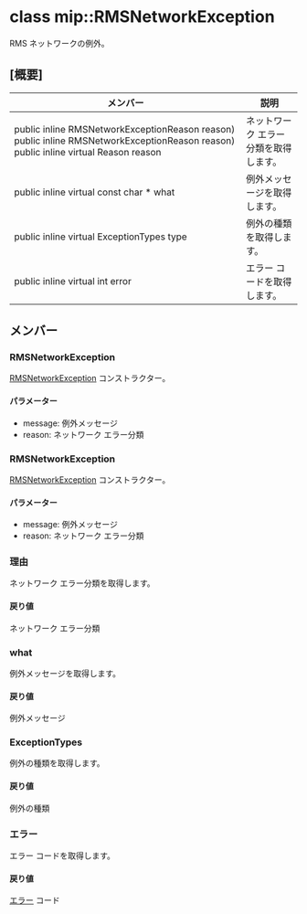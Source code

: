 # <a name="class-miprmsnetworkexception"></a>class mip::RMSNetworkException 
RMS ネットワークの例外。
## <a name="summary"></a>[概要]
 メンバー                        | 説明                                
--------------------------------|---------------------------------------------
public inline  RMSNetworkExceptionReason reason) public inline  RMSNetworkExceptionReason reason) public inline virtual Reason reason | ネットワーク エラー分類を取得します。
public inline virtual const char * what | 例外メッセージを取得します。
public inline virtual ExceptionTypes type | 例外の種類を取得します。
public inline virtual int error | エラー コードを取得します。
## <a name="members"></a>メンバー
### <a name="rmsnetworkexception"></a>RMSNetworkException
[RMSNetworkException](#classmip_1_1_r_m_s_network_exception) コンストラクター。
#### <a name="parameters"></a>パラメーター
* message: 例外メッセージ 
* reason: ネットワーク エラー分類
### <a name="rmsnetworkexception"></a>RMSNetworkException
[RMSNetworkException](#classmip_1_1_r_m_s_network_exception) コンストラクター。
#### <a name="parameters"></a>パラメーター
* message: 例外メッセージ 
* reason: ネットワーク エラー分類
### <a name="reason"></a>理由
ネットワーク エラー分類を取得します。
#### <a name="returns"></a>戻り値
ネットワーク エラー分類
### <a name="what"></a>what
例外メッセージを取得します。
#### <a name="returns"></a>戻り値
例外メッセージ
### <a name="exceptiontypes"></a>ExceptionTypes
例外の種類を取得します。
#### <a name="returns"></a>戻り値
例外の種類
### <a name="error"></a>エラー
エラー コードを取得します。
#### <a name="returns"></a>戻り値
[エラー](#classmip_1_1_error) コード